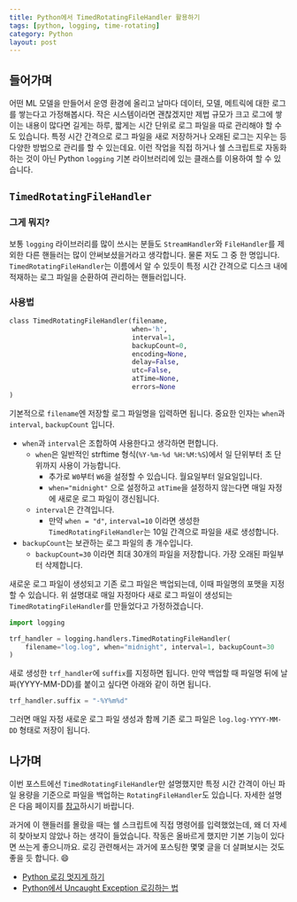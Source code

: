 ```yaml
---
title: Python에서 TimedRotatingFileHandler 활용하기
tags: [python, logging, time-rotating]
category: Python
layout: post
---
```



<!--more-->

## 들어가며

어떤 ML 모델을 만들어서 운영 환경에 올리고 날마다 데이터, 모델, 메트릭에 대한 로그를 쌓는다고 가정해봅시다. 작은 시스템이라면 괜찮겠지만 제법 규모가 크고 로그에 쌓이는 내용이 많다면 길게는 하루, 짧게는 시간 단위로 로그 파일을 따로 관리해야 할 수도 있습니다. 특정 시간 간격으로 로그 파일을 새로 저장하거나 오래된 로그는 지우는 등 다양한 방법으로 관리를 할 수 있는데요. 이런 작업을 직접 하거나 쉘 스크립트로 자동화하는 것이 아닌 Python `logging` 기본 라이브러리에 있는 클래스를 이용하여 할 수 있습니다.

## `TimedRotatingFileHandler`

### 그게 뭐지?

보통 `logging` 라이브러리를 많이 쓰시는 분들도 `StreamHandler`와 `FileHandler`를 제외한 다른 핸들러는 많이 안써보셨을거라고 생각합니다. 물론 저도 그 중 한 명입니다. `TimedRotatingFileHandler`는 이름에서 알 수 있듯이 특정 시간 간격으로 디스크 내에 적재하는 로그 파일을 순환하여 관리하는 핸들러입니다. 

### 사용법

```python
class TimedRotatingFileHandler(filename, 
                               when='h', 
                               interval=1,
                               backupCount=0,
                               encoding=None,
                               delay=False,
                               utc=False,
                               atTime=None,
                               errors=None
)
```

기본적으로 `filename`엔 저장할 로그 파일명을 입력하면 됩니다. 중요한 인자는 `when`과 `interval`, `backupCount` 입니다.

- `when`과 `interval`은 조합하여 사용한다고 생각하면 편합니다.
	- `when`은 일반적인 strftime 형식(`%Y-%m-%d %H:%M:%S`)에서 일 단위부터 초 단위까지 사용이 가능합니다.
		- 추가로 `W0`부터 `W6`을 설정할 수 있습니다. 월요일부터 일요일입니다.
		- `when="midnight"` 으로 설정하고 `atTime`을 설정하지 않는다면 매일 자정에 새로운 로그 파일이 갱신됩니다.
	- `interval`은 간격입니다.
		- 만약 `when = "d"`, `interval=10` 이라면 생성한 `TimedRotatingFileHandler`는 10일 간격으로 파일을 새로 생성합니다.
- `backupCount`는 보관하는 로그 파일의 총 개수입니다.
	- `backupCount=30` 이라면 최대 30개의 파일을 저장합니다. 가장 오래된 파일부터 삭제합니다.

새로운 로그 파일이 생성되고 기존 로그 파일은 백업되는데, 이때 파일명의 포맷을 지정할 수 있습니다. 위 설명대로 매일 자정마다 새로 로그 파일이 생성되는 `TimedRotatingFileHandler`를 만들었다고 가정하겠습니다.

```python
import logging

trf_handler = logging.handlers.TimedRotatingFileHandler(
    filename="log.log", when="midnight", interval=1, backupCount=30
)
```

새로 생성한 `trf_handler`에 `suffix`를 지정하면 됩니다. 만약 백업할 때 파일명 뒤에 날짜(YYYY-MM-DD)를 붙이고 싶다면 아래와 같이 하면 됩니다.

```python
trf_handler.suffix = "-%Y%m%d"
```

그러면 매일 자정 새로운 로그 파일 생성과 함께 기존 로그 파일은 `log.log-YYYY-MM-DD` 형태로 저장이 됩니다.

## 나가며

이번 포스트에선 `TimedRotatingFileHandler`만 설명했지만 특정 시간 간격이 아닌 파일 용량을 기준으로 파일을 백업하는 `RotatingFileHandler`도 있습니다. 자세한 설명은 다음 페이지를 [참고](https://docs.python.org/ko/3/library/logging.handlers.html#rotatingfilehandler)하시기 바랍니다.

과거에 이 핸들러를 몰랐을 때는 쉘 스크립트에 직접 명령어를 입력했었는데, 왜 더 자세히 찾아보지 않았나 하는 생각이 들었습니다. 작동은 올바르게 했지만 기본 기능이 있다면 쓰는게 좋으니까요. 로깅 관련해서는 과거에 포스팅한 몇몇 글을 더 살펴보시는 것도 좋을 듯 합니다. 😄
- [Python 로깅 멋지게 하기](https://otzslayer.github.io/python/2021/10/18/python-logging-with-rich.html)
- [Python에서 Uncaught Exception 로깅하는 법](https://otzslayer.github.io/python/2021/11/26/logging-uncaught-exception-in-python.html)